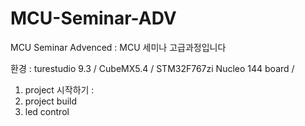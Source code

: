 # MCU-Seminar-ADV
MCU Seminar Advenced : MCU 세미나 고급과정입니다

환경 : turestudio 9.3 / CubeMX5.4 / STM32F767zi Nucleo 144 board / 


 1. project 시작하기 : 
 2. project build
 3. led control
